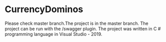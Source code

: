 # CurrencyDominos
Please check master branch.The project is in the master branch.
The project can be run with the /swagger plugin.
The project was written in C # programming language in Visual Studio - 2019.
